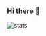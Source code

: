 ### Hi there 👋

![stats](https://github-readme-stats.vercel.app/api?username=Blackoutburst&count_private=true&show_icons=true&theme=radical&include_all_commits=true)
